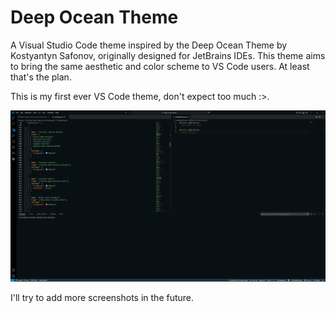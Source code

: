 # Deep Ocean Theme
A Visual Studio Code theme inspired by the Deep Ocean Theme by Kostyantyn Safonov, originally designed for JetBrains IDEs. This theme aims to bring the same aesthetic and color scheme to VS Code users. At least that's the plan.

This is my first ever VS Code theme, don't expect too much :>.

![screenhot1](images/screenshot1.png)

I'll try to add more screenshots in the future.